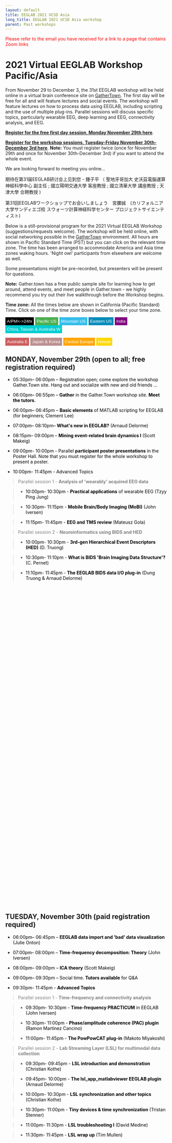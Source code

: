 ```yaml
---
layout: default
title: EEGLAB 2021 UCSD Asia
long_title: EEGLAB 2021 UCSD Asia workshop
parent: Past workshops
---
```

<!-- 
layout: redirect
redirect_link: https://sites.google.com/ucsd.edu/eeglab2020/eeglab-workshop -->

<font color=red>Please refer to the email you have received for a link to a page that contains Zoom links</font>

# 2021 Virtual EEGLAB Workshop Pacific/Asia

From November 29 to December 3, the 31st EEGLAB workshop will be held online in a virtual brain conference site on [GatherTown](https://gather.town/). The first day will be free for all and will feature lectures and social events. The workshop will feature lectures on how to process data using EEGLAB, including scripting and the use of multiple plug-ins. Parallel sessions will discuss specific topics, particularly wearable EEG, deep learning and EEG, connectivity analysis, and EEG.
 
[<b>Register for the free first day session, Monday November 29th here</b>](https://www.eventbrite.com/e/eeglab-workshop-day-1-free-tickets-182128179287).

[<b>Register for the workshop sessions, Tuesday-Friday November 30th-December 3rd here</b>](https://na.eventscloud.com/ereg/index.php?eventid=641115&). **Note:** You must register twice (once for November 29th and once for November 30th-December 3rd) if you want to attend the whole event.

We are looking forward to meeting you online...

期待在第31届EEGLAB研讨会上见到您 - 鍾子平 （ 聖地牙哥加大 史沃茲電腦運算神經科學中心 副主任 ;  國立陽明交通大學 客座教授 ;  國立清華大學 講座教授 ;  天津大學 合聘教授 )

第31回EEGLABワークショップでお会いしましょう　宮腰誠　(カリフォルニア大学サンディエゴ校 スウォーツ計算神経科学センター プロジェクトサイエンティスト)

Below is a still-provisional program for the 2021 Virtual EEGLAB Workshop (suggestions/requests welcome). The workshop will be held online, with social networking possible in the [GatherTown](https://gather.town/) environment. All hours are shown in Pacific Standard Time (PST) but you can click on the relevant time zone. The time has been arranged to accommodate America and Asia time zones waking hours. 'Night owl' participants from elsewhere are welcome as well.

Some presentations might be pre-recorded, but presenters will be present for questions.

**Note:** Gather.town has a free public sample site for learning how to get around, attend events, and meet people in Gather.town - we highly recommend you try out their live walkthrough before the Workshop begins.

**Time zone:** All the times below are shown in California (Pacific Standard) Time. Click on one of the time zone boxes below to select your time zone. 

<button onclick="changeFormat()" style="background-color: Black; color: White; border: none; padding: 5px 5px; text-align: center;">A/PM<->24hr</button>
<button onclick="changeTimezone('PST')" style="background-color: #4CAF50; color: white; border: none; padding: 5px 5px; text-align: center;">Pacific US</button>
<button onclick="changeTimezoneFromBase('PST','MST')" style="background-color:#34bdeb; color: white; border: none; padding: 5px 5px; text-align: center;">Mountain US</button>
<button onclick="changeTimezoneFromBase('PST','EST')" style="background-color: #008CBA; color: white; border: none; padding: 5px 5px; text-align: center;">Eastern US</button>
<button onclick="changeTimezoneFromBase('PST','IST')" style="background-color:Purple; color: white; border: none; padding: 5px 5px; text-align: center;">India</button>
<button onclick="changeTimezoneFromBase('PST','CST')" style="background-color: #00CED1; color: white; border: none; padding: 5px 5px; text-align: center;">China, Taiwan & Australia W</button>
 
<button onclick="changeTimezoneFromBase('PST','AEST')" style="background-color:#CD5C5C; color: white; border: none; padding: 5px 5px; text-align: center;">Australia E</button>
<button onclick="changeTimezoneFromBase('PST','JST')" style="background-color:#BC8F8F; color: white; border: none; padding: 5px 5px; text-align: center;">Japan & Korea</button>
<button onclick="changeTimezoneFromBase('PST','CEST')" style="background-color:Orange; color: white; border: none; padding: 5px 5px; text-align: center;">Central Europe</button>
<button onclick="changeTimezoneFromBase('PST','HST')" style="background-color:#FFD700; color: white; border: none; padding: 5px 5px; text-align: center;">Hawaii</button>

## MONDAY, November 29th (open to all; free registration required)

<ul>
	<li>
		<p>
			<span style="color: black">
				<span class="time" data-timeformat="12hr" data-timezone="PST" data-date="2020-04-13">05:30pm</span>– 
				<span class="time" data-timeformat="12hr" data-timezone="PST" data-date="2020-04-13">06:00pm</span> – Registration open; come explore the workshop Gather.Town site. Hang out and socialize with new and old friends … 
			</span>
		</p>
	</li>
	<li>
		<p>
			<span style="color: black">
				<span class="time" data-timeformat="12hr" data-timezone="PST" data-date="2020-04-13">06:00pm</span>– 
				<span class="time" data-timeformat="12hr" data-timezone="PST" data-date="2020-04-13">06:55pm</span> – 
				<strong>Gather</strong> in the Gather.Town workshop site. 
				<strong>Meet the tutors</strong>. 
			</span>
		</p>
	</li>
	<li>
		<p>
			<span style="color: black">
				<span class="time" data-timeformat="12hr" data-timezone="PST" data-date="2020-04-13">06:00pm</span>– 
				<span class="time" data-timeformat="12hr" data-timezone="PST" data-date="2020-04-13">06:45pm</span> – 
				<strong>Basic elements</strong> of MATLAB scripting for EEGLAB (for beginners; Clement Lee) 
			</span>
		</p>
	</li>
	<li>
		<p>
			<span style="color: black">
				<span class="time" data-timeformat="12hr" data-timezone="PST" data-date="2020-04-13">07:00pm</span>– 
				<span class="time" data-timeformat="12hr" data-timezone="PST" data-date="2020-04-13">08:10pm</span>– 
				 <strong>What's new in EEGLAB?</strong> (Arnaud Delorme)
			</span>
		</p>
	</li>
	<li>
		<p>
			<span style="color: black">
				<span class="time" data-timeformat="12hr" data-timezone="PST" data-date="2020-04-13">08:15pm</span>– 
				<span class="time" data-timeformat="12hr" data-timezone="PST" data-date="2020-04-13">09:00pm</span> – 
				<strong>Mining event-related brain dynamics I</strong> (Scott Makeig) 
			</span>
		</p>
	</li>
	<li>
		<p>
			<span style="color: black">
				<span class="time" data-timeformat="12hr" data-timezone="PST" data-date="2020-04-13">09:00pm</span>- 
				<span class="time" data-timeformat="12hr" data-timezone="PST" data-date="2020-04-13">10:00pm</span> - Parallel 
				<strong>participant poster presentations</strong> in the Poster Hall. Note that you must register for the whole workshop to present a poster. 
			</span>
		</p>
	</li>
	<li>
		<p>
			<span style="color: black">
				<span class="time" data-timeformat="12hr" data-timezone="PST" data-date="2020-04-13">10:00pm</span>- 
				<span class="time" data-timeformat="12hr" data-timezone="PST" data-date="2020-04-13">11:45pm</span> - Advanced Topics 
			</span>
		</p>
	</li>
</ul>
<blockquote>
	<p>
		<span style="color: gray">Parallel session 1 - 
			<strong>Analysis of 'wearably' acquired EEG data</strong>
		</span>
	</p>
</blockquote>
<blockquote>
	<ul>
		<li>
			<span style="color: black">
				<span class="time" data-timeformat="12hr" data-timezone="PST" data-date="2020-04-13">10:00pm</span>- 
				<span class="time" data-timeformat="12hr" data-timezone="PST" data-date="2020-04-13">10:30pm</span> - 
				<strong>Practical applications</strong> of wearable EEG (Tzyy Ping Jung) 
			</span>
		</li>
	</ul>
</blockquote>
<blockquote>
	<ul>
		<li>
			<span style="color: black">
				<span class="time" data-timeformat="12hr" data-timezone="PST" data-date="2020-04-13">10:30pm</span>- 
				<span class="time" data-timeformat="12hr" data-timezone="PST" data-date="2020-04-13">11:15pm</span> - 
				<strong>Mobile Brain/Body Imaging (MoBI)</strong> (John Iversen) 
			</span>
		</li>
	</ul>
</blockquote>
<blockquote>
	<ul>
		<li>
			<span style="color: black">
				<span class="time" data-timeformat="12hr" data-timezone="PST" data-date="2020-04-13">11:15pm</span>- 
				<span class="time" data-timeformat="12hr" data-timezone="PST" data-date="2020-04-13">11:45pm</span> - 
				<strong>EEG and TMS review</strong> (Mateusz Gola) 
			</span>
		</li>
	</ul>
</blockquote>
<blockquote>
	<p>
		<span style="color: gray">Parallel session 2 - 
			<strong>Neuroinformatics using BIDS and HED</strong>
		</span>
	</p>
</blockquote>
<blockquote>
	<ul>
		<li>
			<span style="color: black">
				<span class="time" data-timeformat="12hr" data-timezone="PST" data-date="2020-04-13">10:00pm</span>- 
				<span class="time" data-timeformat="12hr" data-timezone="PST" data-date="2020-04-13">10:30pm</span> - 
				<strong>3rd-gen Hierarchical Event Descriptors (HED)</strong> (D. Truong)
			</span>
		</li>
	</ul>
</blockquote>
<blockquote>
	<ul>
		<li>
			<span style="color: black">
				<span class="time" data-timeformat="12hr" data-timezone="PST" data-date="2020-04-13">10:30pm</span>- 
				<span class="time" data-timeformat="12hr" data-timezone="PST" data-date="2020-04-13">11:10pm</span> - 
				<strong>What is BIDS 'Brain Imaging Data Structure'?</strong> (C. Pernet)  
			</span>
		</li>
	</ul>
</blockquote>
<blockquote>
	<ul>
		<li>
			<span style="color: black">
				<span class="time" data-timeformat="12hr" data-timezone="PST" data-date="2020-04-13">11:10pm</span>- 
				<span class="time" data-timeformat="12hr" data-timezone="PST" data-date="2020-04-13">11:45pm</span> - 
				<strong>The EEGLAB BIDS data I/O plug-in</strong> (Dung Truong &amp; Arnaud Delorme) 
			</span>
		</li>
	</ul>
</blockquote>
<h2 id="tuesday-november-30th-paid-registration-required">
	<a href="#tuesday-november-30th-paid-registration-required" class="anchor-heading" aria-labelledby="tuesday-november-30th-paid-registration-required">
		<svg viewBox="0 0 16 16" aria-hidden="true">
			<use xlink:href="#svg-link"></use>
		</svg>
	</a>
	<a href="#tuesday-november-30th-paid-registration-required" class="anchor-heading" aria-labelledby="tuesday-november-30th-paid-registration-required">
		<svg viewBox="0 0 16 16" aria-hidden="true">
			<use xlink:href="#svg-link"></use>
		</svg>
	</a> TUESDAY, November 30th (paid registration required) 
</h2>
<ul>
	<li>
		<p>
			<span style="color: black">
				<span class="time" data-timeformat="12hr" data-timezone="PST" data-date="2020-04-13">06:00pm</span>– 
				<span class="time" data-timeformat="12hr" data-timezone="PST" data-date="2020-04-13">06:45pm</span> – 
				<strong>EEGLAB data import and 'bad' data visualization</strong> (Julie Onton) 
			</span>
		</p>
	</li>
	<li>
		<p>
			<span style="color: black">
				<span class="time" data-timeformat="12hr" data-timezone="PST" data-date="2020-04-13">07:00pm</span>– 
				<span class="time" data-timeformat="12hr" data-timezone="PST" data-date="2020-04-13">08:00pm</span> – 
				<strong>Time-frequency decomposition: Theory</strong> (John Iversen) 
			</span>
		</p>
	</li>
	<li>
		<p>
			<span style="color: black">
				<span class="time" data-timeformat="12hr" data-timezone="PST" data-date="2020-04-13">08:00pm</span>– 
				<span class="time" data-timeformat="12hr" data-timezone="PST" data-date="2020-04-13">09:00pm</span> – 
				<strong>ICA theory</strong> (Scott Makeig) 
			</span>
		</p>
	</li>
	<li>
		<p>
			<span style="color: black">
				<span class="time" data-timeformat="12hr" data-timezone="PST" data-date="2020-04-13">09:00pm</span>– 
				<span class="time" data-timeformat="12hr" data-timezone="PST" data-date="2020-04-13">09:30pm</span> – Social time. 
				<strong>Tutors available</strong> for Q&amp;A 
			</span>
		</p>
	</li>
	<li>
		<p>
			<span style="color: black">
				<span class="time" data-timeformat="12hr" data-timezone="PST" data-date="2020-04-13">09:30pm</span>- 
				<span class="time" data-timeformat="12hr" data-timezone="PST" data-date="2020-04-13">11:45pm</span> - 
				<strong>Advanced Topics</strong>
			</span>
		</p>
	</li>
</ul>
<blockquote>
	<p>
		<span style="color: gray">Parallel session 1 - 
			<strong>Time-frequency and connectivity analysis</strong>
		</span>
	</p>
</blockquote>
<blockquote>
	<ul>
		<li>
			<span style="color: black">
				<span class="time" data-timeformat="12hr" data-timezone="PST" data-date="2020-04-13">09:30pm</span>- 
				<span class="time" data-timeformat="12hr" data-timezone="PST" data-date="2020-04-13">10:30pm</span> - 
				<strong>Time-frequency PRACTICUM</strong> in EEGLAB (John Iversen) 
			</span>
		</li>
	</ul>
</blockquote>
<blockquote>
	<ul>
		<li>
			<span style="color: black">
				<span class="time" data-timeformat="12hr" data-timezone="PST" data-date="2020-04-13">10:30pm</span>- 
				<span class="time" data-timeformat="12hr" data-timezone="PST" data-date="2020-04-13">11:00pm</span> - 
				<strong>Phase/amplitude coherence (PAC) plugin</strong> (Ramon Martinez Cancino) 
			</span>
		</li>
	</ul>
</blockquote>
<blockquote>
	<ul>
		<li>
			<span style="color: black">
				<span class="time" data-timeformat="12hr" data-timezone="PST" data-date="2020-04-13">11:00pm</span>- 
				<span class="time" data-timeformat="12hr" data-timezone="PST" data-date="2020-04-13">11:45pm</span> - 
				<strong>The PowPowCAT plug-in</strong> (Makoto Miyakoshi) 
			</span>
		</li>
	</ul>
</blockquote>
<blockquote>
	<p>
		<span style="color: gray">Parallel session 2 - 
			<strong>Lab Streaming Layer (LSL) for multimodal data collection</strong>
		</span>
	</p>
</blockquote>
<blockquote>
	<ul>
		<li>
			<span style="color: black">
				<span class="time" data-timeformat="12hr" data-timezone="PST" data-date="2020-04-13">09:30pm</span>- 
				<span class="time" data-timeformat="12hr" data-timezone="PST" data-date="2020-04-13">09:45pm</span> - 
				<strong>LSL introduction and demonstration</strong> (Christian Kothe) 
			</span>
		</li>
	</ul>
</blockquote>
<blockquote>
	<ul>
		<li>
			<span style="color: black">
				<span class="time" data-timeformat="12hr" data-timezone="PST" data-date="2020-04-13">09:45pm</span>- 
				<span class="time" data-timeformat="12hr" data-timezone="PST" data-date="2020-04-13">10:00pm</span> - 
				<strong>The lsl_app_matlabviewer EEGLAB plugin</strong> (Arnaud Delorme) 
			</span>
		</li>
	</ul>
</blockquote>
<blockquote>
	<ul>
		<li>
			<span style="color: black">
				<span class="time" data-timeformat="12hr" data-timezone="PST" data-date="2020-04-13">10:00pm</span>- 
				<span class="time" data-timeformat="12hr" data-timezone="PST" data-date="2020-04-13">10:30pm</span> - 
				<strong>LSL synchronization and other topics</strong> (Christian Kothe) 
			</span>
		</li>
	</ul>
</blockquote>
<blockquote>
	<ul>
		<li>
			<span style="color: black">
				<span class="time" data-timeformat="12hr" data-timezone="PST" data-date="2020-04-13">10:30pm</span>- 
				<span class="time" data-timeformat="12hr" data-timezone="PST" data-date="2020-04-13">11:00pm</span> - 
				<strong>Tiny devices &amp; time synchronization</strong> (Tristan Stenner) 
			</span>
		</li>
	</ul>
</blockquote>
<blockquote>
	<ul>
		<li>
			<span style="color: black">
				<span class="time" data-timeformat="12hr" data-timezone="PST" data-date="2020-04-13">11:00pm</span>- 
				<span class="time" data-timeformat="12hr" data-timezone="PST" data-date="2020-04-13">11:30pm</span> - 
				<strong>LSL troubleshooting I</strong> (David Medine) 
			</span>
		</li>
	</ul>
</blockquote>
<blockquote>
	<ul>
		<li>
			<span style="color: black">
				<span class="time" data-timeformat="12hr" data-timezone="PST" data-date="2020-04-13">11:30pm</span>- 
				<span class="time" data-timeformat="12hr" data-timezone="PST" data-date="2020-04-13">11:45pm</span> - 
				<strong>LSL wrap up</strong> (Tim Mullen) 
			</span>
		</li>
	</ul>
</blockquote>
<h2 id="wednesday-december-1st-paid-registration-required">
	<a href="#wednesday-december-1st-paid-registration-required" class="anchor-heading" aria-labelledby="wednesday-december-1st-paid-registration-required">
		<svg viewBox="0 0 16 16" aria-hidden="true">
			<use xlink:href="#svg-link"></use>
		</svg>
	</a>
	<a href="#wednesday-december-1st-paid-registration-required" class="anchor-heading" aria-labelledby="wednesday-december-1st-paid-registration-required">
		<svg viewBox="0 0 16 16" aria-hidden="true">
			<use xlink:href="#svg-link"></use>
		</svg>
	</a> WEDNESDAY, December 1st (paid registration required) 
</h2>
<ul>
	<li>
		<p>
			<span style="color: black">
				<span class="time" data-timeformat="12hr" data-timezone="PST" data-date="2020-04-13">06:00pm</span>– 
				<span class="time" data-timeformat="12hr" data-timezone="PST" data-date="2020-04-13">06:45pm</span> – 
				<strong>ICA decomposition PRACTICUM</strong> (Julie Onton) 
			</span>
		</p>
	</li>
	<li>
		<p>
			<span style="color: black">
				<span class="time" data-timeformat="12hr" data-timezone="PST" data-date="2020-04-13">07:00pm</span>– 
				<span class="time" data-timeformat="12hr" data-timezone="PST" data-date="2020-04-13">08:00pm</span> – 
				<strong>Forward &amp; inverse head modeling</strong> (Zeynep Akalin Acar) 
			</span>
		</p>
	</li>
	<li>
		<p>
			<span style="color: black">
				<span class="time" data-timeformat="12hr" data-timezone="PST" data-date="2020-04-13">08:00pm</span>– 
				<span class="time" data-timeformat="12hr" data-timezone="PST" data-date="2020-04-13">09:00pm</span> – 
				<strong>EEG connectivity analysis</strong> (Tim Mullen) 
			</span>
		</p>
	</li>
	<li>
		<p>
			<span style="color: black">
				<span class="time" data-timeformat="12hr" data-timezone="PST" data-date="2020-04-13">09:00pm</span>– 
				<span class="time" data-timeformat="12hr" data-timezone="PST" data-date="2020-04-13">09:30pm</span> – Social time. 
				<strong>Tutors available</strong> for Q&amp;A. 
			</span>
		</p>
	</li>
	<li>
		<p>
			<span style="color: black">
				<span class="time" data-timeformat="12hr" data-timezone="PST" data-date="2020-04-13">09:30pm</span>- 
				<span class="time" data-timeformat="12hr" data-timezone="PST" data-date="2020-04-13">11:45pm</span> - 
				<strong>Advanced Topics</strong>
			</span>
		</p>
	</li>
</ul>
<blockquote>
	<p>
		<span style="color: gray">Parallel session 1 
			<strong>NFT/NIST high-res. source imaging plug-ins</strong>
		</span>
	</p>
</blockquote>
<blockquote>
	<ul>
		<li>
			<span style="color: black">
				<span class="time" data-timeformat="12hr" data-timezone="PST" data-date="2020-04-13">09:30pm</span>- 
				<span class="time" data-timeformat="12hr" data-timezone="PST" data-date="2020-04-13">10:00pm</span> - 
				<strong>High-resolution source imaging</strong> (Zeynep Akalin Acar) 
			</span>
		</li>
	</ul>
</blockquote>
<blockquote>
	<ul>
		<li>
			<span style="color: black">
				<span class="time" data-timeformat="12hr" data-timezone="PST" data-date="2020-04-13">10:00pm</span>- 
				<span class="time" data-timeformat="12hr" data-timezone="PST" data-date="2020-04-13">11:45pm</span>- 
				<strong>NFT/NIST demo and PRACTICUM</strong> (Zeynep Akalin Acar) 
			</span>
		</li>
	</ul>
</blockquote>
<blockquote>
	<p>
		<span style="color: gray">Parallel session 2 - 
			<strong>Connectivity analysis</strong>
		</span>
	</p>
</blockquote>
<blockquote>
	<ul>
		<li>
			<span style="color: black">
				<span class="time" data-timeformat="12hr" data-timezone="PST" data-date="2020-04-13">09:30pm</span>- 
				<span class="time" data-timeformat="12hr" data-timezone="PST" data-date="2020-04-13">10:00pm</span> - 
				<strong>The DIPFIT and ROIconnect plug-ins</strong> (Arnaud Delorme) 
			</span>
		</li>
	</ul>
</blockquote>
<blockquote>
	<ul>
		<li>
			<span style="color: black">
				<span class="time" data-timeformat="12hr" data-timezone="PST" data-date="2020-04-13">10:00pm</span>- 
				<span class="time" data-timeformat="12hr" data-timezone="PST" data-date="2020-04-13">10:45pm</span> - 
				<strong>Connectivity analysis using SIFT</strong> (Tim Mullen) 
			</span>
		</li>
	</ul>
</blockquote>
<blockquote>
	<ul>
		<li>
			<span style="color: black">
				<span class="time" data-timeformat="12hr" data-timezone="PST" data-date="2020-04-13">10:45pm</span>- 
				<span class="time" data-timeformat="12hr" data-timezone="PST" data-date="2020-04-13">11:45pm</span>- 
				<strong>SIFT PRACTICUM</strong> (Tim Mullen) 
			</span>
		</li>
	</ul>
</blockquote>
<h2 id="thursday-december-2nd-paid-registration-required">
	<a href="#thursday-december-2nd-paid-registration-required" class="anchor-heading" aria-labelledby="thursday-december-2nd-paid-registration-required">
		<svg viewBox="0 0 16 16" aria-hidden="true">
			<use xlink:href="#svg-link"></use>
		</svg>
	</a>
	<a href="#thursday-december-2nd-paid-registration-required" class="anchor-heading" aria-labelledby="thursday-december-2nd-paid-registration-required">
		<svg viewBox="0 0 16 16" aria-hidden="true">
			<use xlink:href="#svg-link"></use>
		</svg>
	</a> THURSDAY, December 2nd (paid registration required) 
</h2>
<ul>
	<li>
		<p>
			<span style="color: black">
				<span class="time" data-timeformat="12hr" data-timezone="PST" data-date="2020-04-13">06:00pm</span>– 
				<span class="time" data-timeformat="12hr" data-timezone="PST" data-date="2020-04-13">06:45pm</span> – 
				<strong>ICA clustering PRACTICUM</strong> (Julie Onton) 
			</span>
		</p>
	</li>
	<li>
		<p>
			<span style="color: black">
				<span class="time" data-timeformat="12hr" data-timezone="PST" data-date="2020-04-13">07:00pm</span>- 
				<span class="time" data-timeformat="12hr" data-timezone="PST" data-date="2020-04-13">08:00pm</span> – 
				<strong>EEGLAB group analysis</strong> (Arnaud Delorme) 
			</span>
		</p>
	</li>
	<li>
		<p>
			<span style="color: black">
				<span class="time" data-timeformat="12hr" data-timezone="PST" data-date="2020-04-13">08:00pm</span>- 
				<span class="time" data-timeformat="12hr" data-timezone="PST" data-date="2020-04-13">09:00pm</span> – 
				<strong>Multiple comparisons corrections and the use of bootstrap</strong> (Cyril Pernet) 
			</span>
		</p>
	</li>
	<li>
		<p>
			<span style="color: black">
				<span class="time" data-timeformat="12hr" data-timezone="PST" data-date="2020-04-13">09:00pm</span>– 
				<span class="time" data-timeformat="12hr" data-timezone="PST" data-date="2020-04-13">09:30pm</span> – Social time. 
				<strong>Tutors available</strong> for Q&amp;A. 
			</span>
		</p>
	</li>
	<li>
		<p>
			<span style="color: black">
				<span class="time" data-timeformat="12hr" data-timezone="PST" data-date="2020-04-13">09:30pm</span>- 
				<span class="time" data-timeformat="12hr" data-timezone="PST" data-date="2020-04-13">11:45pm</span> - 
				<strong>Advanced Topics</strong>
			</span>
		</p>
	</li>
</ul>
<blockquote>
	<p>
		<span style="color: gray">Parallel session 1 - 
			<strong>Linear statistical modeling of EEG data</strong>
		</span>
	</p>
</blockquote>
<blockquote>
	<ul>
		<li>
			<span style="color: black">
				<span class="time" data-timeformat="12hr" data-timezone="PST" data-date="2020-04-13">09:30pm</span>- 
				<span class="time" data-timeformat="12hr" data-timezone="PST" data-date="2020-04-13">10:00pm</span> - 
				<strong>Introduction to linear modeling</strong> (Arnaud Delorme) 
			</span>
		</li>
	</ul>
</blockquote>
<blockquote>
	<ul>
		<li>
			<span style="color: black">
				<span class="time" data-timeformat="12hr" data-timezone="PST" data-date="2020-04-13">10:00pm</span>- 
				<span class="time" data-timeformat="12hr" data-timezone="PST" data-date="2020-04-13">10:30pm</span> - 
				<strong>Statistics using linear modeling</strong> (Cyril Pernet) 
			</span>
		</li>
	</ul>
</blockquote>
<blockquote>
	<ul>
		<li>
			<span style="color: black">
				<span class="time" data-timeformat="12hr" data-timezone="PST" data-date="2020-04-13">10:30pm</span>- 
				<span class="time" data-timeformat="12hr" data-timezone="PST" data-date="2020-04-13">11:45pm</span> - 
				<strong>EEGLAB LIMO plug-in PRACTICUM</strong> (Cyril Pernet &amp; Arnaud Delorme) 
			</span>
		</li>
	</ul>
</blockquote>
<blockquote>
	<p>
		<span style="color: gray">Parallel session 2 - 
			<strong>Advanced ICA analysis</strong>
		</span>
	</p>
</blockquote>
<blockquote>
	<ul>
		<li>
			<span style="color: black">
				<span class="time" data-timeformat="12hr" data-timezone="PST" data-date="2020-04-13">09:30pm</span>- 
				<span class="time" data-timeformat="12hr" data-timezone="PST" data-date="2020-04-13">10:15pm</span> - 
				<strong>AMICA and AMICA Tools</strong> (Scott Makeig &amp; Jason Palmer) 
			</span>
		</li>
	</ul>
</blockquote>
<blockquote>
	<ul>
		<li>
			<span style="color: black">
				<span class="time" data-timeformat="12hr" data-timezone="PST" data-date="2020-04-13">10:15pm</span>- 
				<span class="time" data-timeformat="12hr" data-timezone="PST" data-date="2020-04-13">10:45pm</span> - 
				<strong>IMAT: Independent Modulator Analysis plug-in</strong> (Wagner &amp; Onton) 
			</span>
		</li>
	</ul>
</blockquote>
<blockquote>
	<ul>
		<li>
			<span style="color: black">
				<span class="time" data-timeformat="12hr" data-timezone="PST" data-date="2020-04-13">10:45pm</span>- 
				<span class="time" data-timeformat="12hr" data-timezone="PST" data-date="2020-04-13">11:45pm</span> - 
				<strong>ICA reliability analysis</strong> (Fiorenzo Artoni) 
			</span>
		</li>
	</ul>
</blockquote>
<h2 id="friday-december-3rd-paid-registration-required">
	<a href="#friday-december-3rd-paid-registration-required" class="anchor-heading" aria-labelledby="friday-december-3rd-paid-registration-required">
		<svg viewBox="0 0 16 16" aria-hidden="true">
			<use xlink:href="#svg-link"></use>
		</svg>
	</a>
	<a href="#friday-december-3rd-paid-registration-required" class="anchor-heading" aria-labelledby="friday-december-3rd-paid-registration-required">
		<svg viewBox="0 0 16 16" aria-hidden="true">
			<use xlink:href="#svg-link"></use>
		</svg>
	</a> FRIDAY, December 3rd (paid registration required) 
</h2>
<ul>
	<li>
		<p>
			<span style="color: black">
				<span class="time" data-timeformat="12hr" data-timezone="PST" data-date="2020-04-13">06:00pm</span>– 
				<span class="time" data-timeformat="12hr" data-timezone="PST" data-date="2020-04-13">06:45pm</span> – Network. 
				<strong>Tutors available</strong> for Q&amp;A. 
			</span>
		</p>
	</li>
	<li>
		<p>
			<span style="color: black">
				<span class="time" data-timeformat="12hr" data-timezone="PST" data-date="2020-04-13">07:00pm</span>– 
				<span class="time" data-timeformat="12hr" data-timezone="PST" data-date="2020-04-13">08:30pm</span> – 
				<strong>Mining event-related brain dynamics II</strong> (Scott Makeig) 
			</span>
		</p>
	</li>
	<li>
		<p>
			<span style="color: black">
				<span class="time" data-timeformat="12hr" data-timezone="PST" data-date="2020-04-13">08:30pm</span>– 
				<span class="time" data-timeformat="12hr" data-timezone="PST" data-date="2020-04-13">09:00pm</span> – 
				<strong>Deep learning for EEG - the HBN benchmark dataset</strong> (Delorme) 
			</span>
		</p>
	</li>
	<li>
		<p>
			<span style="color: black">
				<span class="time" data-timeformat="12hr" data-timezone="PST" data-date="2020-04-13">09:00pm</span>– 
				<span class="time" data-timeformat="12hr" data-timezone="PST" data-date="2020-04-13">09:30pm</span> – Social time. 
				<strong>Tutors available</strong> for Q&amp;A. 
			</span>
		</p>
	</li>
	<li>
		<p>
			<span style="color: black">
				<span class="time" data-timeformat="12hr" data-timezone="PST" data-date="2020-04-13">09:30pm</span>- 
				<span class="time" data-timeformat="12hr" data-timezone="PST" data-date="2020-04-13">11:45pm</span> - Advanced Topics 
			</span>
		</p>
	</li>
</ul>
<blockquote>
	<p>
		<span style="color: gray">Parallel session 1 - 
			<strong>Group analysis, pipelines, and scripting in EEGLAB</strong>
		</span>
	</p>
</blockquote>
<blockquote>
	<ul>
		<li>
			<span style="color: black">
				<span class="time" data-timeformat="12hr" data-timezone="PST" data-date="2020-04-13">09:30pm</span>- 
				<span class="time" data-timeformat="12hr" data-timezone="PST" data-date="2020-04-13">10:00pm</span> - 
				<strong>Creating an EEGLAB STUDY</strong> (Arnaud Delorme) 
			</span>
		</li>
	</ul>
</blockquote>
<blockquote>
	<ul>
		<li>
			<span style="color: black">
				<span class="time" data-timeformat="12hr" data-timezone="PST" data-date="2020-04-13">10:00pm</span>- 
				<span class="time" data-timeformat="12hr" data-timezone="PST" data-date="2020-04-13">10:45pm</span>- 
				<strong>Working with EEGLAB studies, PRACTICUM</strong> (Arnaud Delorme) 
			</span>
		</li>
	</ul>
</blockquote>
<blockquote>
	<ul>
		<li>
			<span style="color: black">
				<span class="time" data-timeformat="12hr" data-timezone="PST" data-date="2020-04-13">10:45pm</span>- 
				<span class="time" data-timeformat="12hr" data-timezone="PST" data-date="2020-04-13">11:15pm</span>- 
				<strong>Scripting with EEGLAB studies, PRACTICUM</strong> (Arnaud Delorme) 
			</span>
		</li>
	</ul>
</blockquote>
<blockquote>
	<ul>
		<li>
			<span style="color: black">
				<span class="time" data-timeformat="12hr" data-timezone="PST" data-date="2020-04-13">11:15pm</span>- 
				<span class="time" data-timeformat="12hr" data-timezone="PST" data-date="2020-04-13">11:45pm</span> - 
				<strong>EEGLAB and high-performance computing</strong> (Arnaud Delorme) 
			</span>
		</li>
	</ul>
</blockquote>
<blockquote>
	<p>
		<span style="color: gray">Parallel session 2 
			<strong>Automated artifact rejection and component classification</strong>
		</span>
	</p>
</blockquote>
<blockquote>
	<ul>
		<li>
			<span style="color: black">
				<span class="time" data-timeformat="12hr" data-timezone="PST" data-date="2020-04-13">09:30pm</span>- 
				<span class="time" data-timeformat="12hr" data-timezone="PST" data-date="2020-04-13">10:00pm</span> - 
				<strong>Artifact Subspace reconstruction</strong> (Christian Kothe) 
			</span>
		</li>
	</ul>
</blockquote>
<blockquote>
	<ul>
		<li>
			<span style="color: black">
				<span class="time" data-timeformat="12hr" data-timezone="PST" data-date="2020-04-13">10:00pm</span>- 
				<span class="time" data-timeformat="12hr" data-timezone="PST" data-date="2020-04-13">10:20pm</span> - 
				<strong>ASR performance analysis I</strong> (Fiorenzo Artoni) 
			</span>
		</li>
	</ul>
</blockquote>
<blockquote>
	<ul>
		<li>
			<span style="color: black">
				<span class="time" data-timeformat="12hr" data-timezone="PST" data-date="2020-04-13">10:20pm</span>- 
				<span class="time" data-timeformat="12hr" data-timezone="PST" data-date="2020-04-13">10:40pm</span> - 
				<strong>ASR performance analysis II</strong> (Chiyuan Chang) 
			</span>
		</li>
	</ul>
</blockquote>
<blockquote>
	<ul>
		<li>
			<span style="color: black">
				<span class="time" data-timeformat="12hr" data-timezone="PST" data-date="2020-04-13">10:40pm</span>- 
				<span class="time" data-timeformat="12hr" data-timezone="PST" data-date="2020-04-13">11:45pm</span> - 
				<strong>ICLabel for classifying independent components</strong> (Luca Pion Tonachini) 
			</span>
		</li>
	</ul>
</blockquote>
<ul>
	<li>
		<p>
			<span style="color: black">
				<span class="time" data-timeformat="12hr" data-timezone="PST" data-date="2020-04-13">12:00pm</span>– 
				<span class="time" data-timeformat="12hr" data-timezone="PST" data-date="2020-04-13">12:45pm</span>– 
				<strong>Participant presentations and general discussion</strong> (All) 
			</span>
		</p>
	</li>
	<li>
		<p>
			<span style="color: black">
				<span class="time" data-timeformat="12hr" data-timezone="PST" data-date="2020-04-13">12:45pm</span>– 
				<span class="time" data-timeformat="12hr" data-timezone="PST" data-date="2020-04-13">01:00am</span>– Close 
			</span>
		</p>
	</li>
</ul>
 <b>Sponsored by:</b>

[<img src="/assets/images/mbt_logo.png" width="192" height="108" />](https://mbraintrain.com/)
	
[<img src="https://brainproducts-asia.com/wp-content/uploads/2020/01/cropped-L_BP_Asia_360x70.png" width="360" height="70" />](https://brainproducts-asia.com/)
